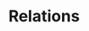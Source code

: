 ---
title: Relations
permalink: /diagrammes-de-composantes/#relations
nav_order: 3
parent: Diagrammes de composantes
---